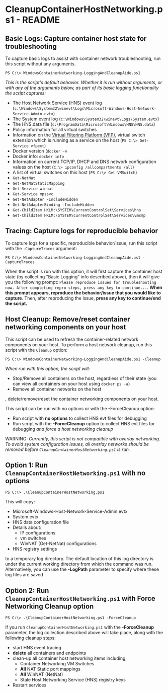 # CleanupContainerHostNetworking.ps1 - README

## Basic Logs: Capture container host state for troubleshooting
To capture basic logs to assist with container network troubleshooting, run this script without any arguments. 
```
PS C:\> WindowsContainerNetworking-LoggingAndCleanupAide.ps1
```
*This is the script's default behavior. Whether it is run without arguments, or with any of the arguments below, as part of its basic logging functionality the script captures:*
- The Host Network Service (HNS) event log (`c:\Windows\System32\winevt\Logs\Microsoft-Windows-Host-Network-Service-Admin.evtx`)
- The System event log (`c:\Windows\System32\winevt\Logs\System.evtx`)
- The HNS.data file (`c:\ProgramData\Microsoft\Windows\HNS\HNS.data`)
- Policy information for all virtual switches 
- Information on the [Virtual Filtering Platform (VFP)](https://www.microsoft.com/en-us/research/project/azure-virtual-filtering-platform/), virtual switch extension which is running as a service on the host (`PS C:\> Get-Service vfpext`)
- Docker version (`docker -v`
- Docker info: `docker info`
- Information on current TCP/IP, DHCP and DNS network configuration values on the host (`C:\> ipconfig /allcompartments /all`)
- A list of virtual switches on this host (`PS C:\> Get-VMSwitch`)
- `Get-NetNat`
- `Get-NetNatStaticMapping`
- `Get-Service winnat`
- `Get-Service mpssvc`
- `Get-NetAdapter -IncludeHidden`
- `Get-NetAdapterBinding -IncludeHidden`
- `Get-ChildItem HKLM:\SYSTEM\CurrentControlSet\Services\hns`
- `Get-ChildItem HKLM:\SYSTEM\CurrentControlSet\Services\vmsmp`

## Tracing: Capture logs for reproducible behavior
To capture logs for a specific, reproducible behavior/issue, run this script with the `-CaptureTraces` argument:
```
PS C:\> WindowsContainerNetworking-LoggingAndCleanupAide.ps1 -CaptureTraces
```
When the script is run with this option, it will first capture the container host state (by collecting "Basic Logging" info described above), then it will give you the following prompt: `Please reproduce issues for troubleshooting now. After completing repro steps, press any key to continue...`. **When this prompt appears, reproduce the behavior/issue that you would like to capture**. Then, after reproducing the issue, **press any key to continue/end the script.**

## Host Cleanup: Remove/reset container networking components on your host
This script can be used to refresh the container-related network components on your host. To perform a host network cleanup, run this script with the `Cleanup` option:
```
PS C:\> WindowsContainerNetworking-LoggingAndCleanupAide.ps1 -Cleanup
```
*When run with this option, the script will:*
- Stop/Remove all containers on the host, regardless of their state (you can view all containers on your host using `docker ps -a`)
- Remove all container networks on the host



, delete/remove/reset the container networking components on your host.

This script can be run with no options or with the -ForceCleanup option:
* Run script with **no options** to collect HNS evt files for debugging
* Run script with the **-ForceCleanup** option to collect HNS evt files for debugging *and force a host networking cleanup*

WARNING: *Currently, this script is not compatible with overlay networking. To avoid system configuration issues, all overlay networks should be removed before `CleanupContainerHostNetworking.ps1` is run.*

## Option 1: Run `CleanupContainerHostNetworking.ps1` with no options

```none
PS C:\> .\CleanupContainerHostNetworking.ps1
```

This will copy:
 * Microsoft-Windows-Host-Network-Service-Admin.evtx
 * System.evtx
 * HNS data configuration file
 * Details about:
   * IP configurations
   * vm switches
   * WinNAT (Get-NetNat) configurations
 * HNS registry settings

to a temporary log directory. The default location of this log directory is under the current working directory from which the command was run. Alternatively, you can use the **-LogPath** parameter to specify where these log files are saved

## Option 2: Run `CleanupContainerHostNetworking.ps1` with Force Networking Cleanup option

```none
PS C:\> .\CleanupContainerHostNetworking.ps1 -ForceCleanup
```

If you run `CleanupContainerHostNetworking.ps1` with the **-ForceCleanup** parameter, the log collection described above will take place, along with the following cleanup steps:
 * start HNS event tracing
 * **delete** all containers and endpoints
 * clean-up all container host networking items including,
   * Container Networking VM Switches
   * **All** NAT Static port mappings
   * **All** WinNAT (NetNat)
   * Stale Host Networking Service (HNS) registry keys
 * Restart services


